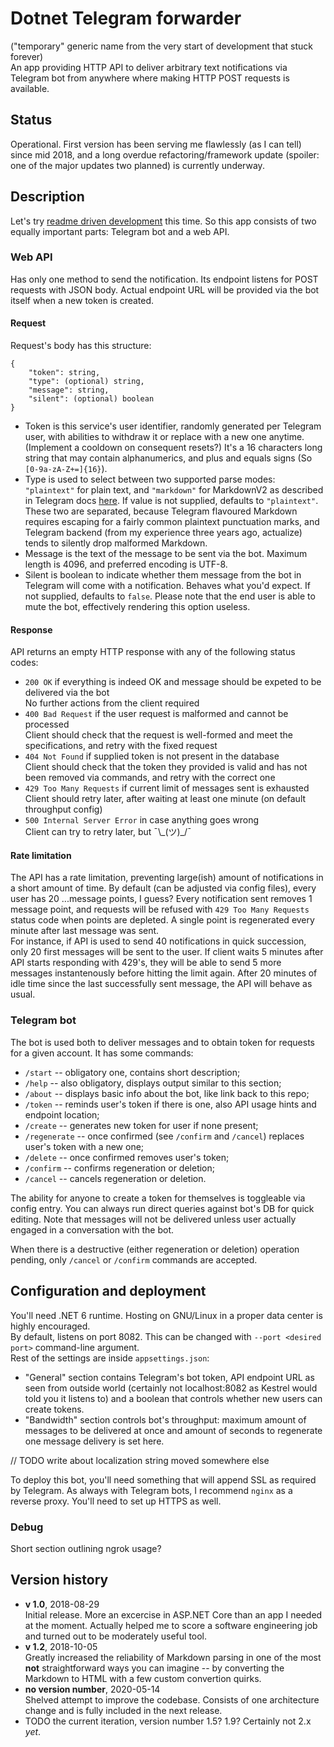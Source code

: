 # Dotnet Telegram forwarder  
("temporary" generic name from the very start of development that stuck forever)  
An app providing HTTP API to deliver arbitrary text notifications via Telegram bot from anywhere where making HTTP POST requests is available.  

## Status
Operational. First version has been serving me flawlessly (as I can tell) since mid 2018, and a long overdue refactoring/framework update (spoiler: one of the major updates two planned) is currently underway.

## Description
Let's try [readme driven development](http://tom.preston-werner.com/2010/08/23/readme-driven-development.html) this time. So this app consists of two equally important parts: Telegram bot and a web API.

### Web API
Has only one method to send the notification. Its endpoint listens for POST requests with JSON body. Actual endpoint URL will be provided via the bot itself when a new token is created.
#### Request
Request's body has this structure:
```
{
    "token": string,
    "type": (optional) string,
    "message": string,
    "silent": (optional) boolean
}
```
* Token is this service's user identifier, randomly generated per Telegram user, with abilities to withdraw it or replace with a new one anytime. (Implement a cooldown on consequent resets?) It's a 16 characters long string that may contain alphanumerics, and plus and equals signs (So `[0-9a-zA-Z+=]{16}`).  
* Type is used to select between two supported parse modes: `"plaintext"` for plain text, and `"markdown"` for MarkdownV2 as described in Telegram docs [here](https://core.telegram.org/bots/api#markdownv2-style). If value is not supplied, defaults to `"plaintext"`. These two are separated, because Telegram flavoured Markdown requires escaping for a fairly common plaintext punctuation marks, and Telegram backend (from my experience three years ago, actualize) tends to silently drop malformed Markdown.  
* Message is the text of the message to be sent via the bot. Maximum length is 4096, and preferred encoding is UTF-8.  
* Silent is boolean to indicate whether them message from the bot in Telegram will come with a notification. Behaves what you'd expect. If not supplied, defaults to `false`. Please note that the end user is able to mute the bot, effectively rendering this option useless.

#### Response
API returns an empty HTTP response with any of the following status codes:
* `200 OK` if everything is indeed OK and message should be expeted to be delivered via the bot  
No further actions from the client required
* `400 Bad Request` if the user request is malformed and cannot be processed  
Client should check that the request is well-formed and meet the specifications, and retry with the fixed request
* `404 Not Found` if supplied token is not present in the database  
Client should check that the token they provided is valid and has not been removed via commands, and retry with the correct one
* `429 Too Many Requests` if current limit of messages sent is exhausted  
Client should retry later, after waiting at least one minute (on default throughput config)
* `500 Internal Server Error` in case anything goes wrong  
Client can try to retry later, but ¯\\\_(ツ)\_/¯

#### Rate limitation
The API has a rate limitation, preventing large(ish) amount of notifications in a short amount of time. By default (can be adjusted via config files), every user has 20 ...message points, I guess? Every notification sent removes 1 message point, and requests will be refused with `429 Too Many Requests` status code when points are depleted. A single point is regenerated every minute after last message was sent.  
For instance, if API is used to send 40 notifications in quick succession, only 20 first messages will be sent to the user. If client waits 5 minutes after API starts responding with 429's, they will be able to send 5 more messages instantenously before hitting the limit again. After 20 minutes of idle time since the last successfully sent message, the API will behave as usual.

### Telegram bot
The bot is used both to deliver messages and to obtain token for requests for a given account.
It has some commands:
* `/start` -- obligatory one, contains short description;
* `/help` -- also obligatory, displays output similar to this section;
* `/about` -- displays basic info about the bot, like link back to this repo;
* `/token` -- reminds user's token if there is one, also API usage hints and endpoint location;
* `/create` -- generates new token for user if none present;
* `/regenerate` -- once confirmed (see `/confirm` and `/cancel`) replaces user's token with a new one;
* `/delete` -- once confirmed removes user's token;
* `/confirm` -- confirms regeneration or deletion;
* `/cancel` -- cancels regeneration or deletion.  

The ability for anyone to create a token for themselves is toggleable via config entry. You can always run direct queries against bot's DB for quick editing. Note that messages will not be delivered unless user actually engaged in a conversation with the bot.

When there is a destructive (either regeneration or deletion) operation pending, only `/cancel` or `/confirm` commands are accepted.

## Configuration and deployment
You'll need .NET 6 runtime. Hosting on GNU/Linux in a proper data center is highly encouraged.  
By default, listens on port 8082. This can be changed with `--port <desired port>` command-line argument.  
Rest of the settings are inside `appsettings.json`:  
* "General" section contains Telegram's bot token, API endpoint URL as seen from outside world (certainly not localhost:8082 as Kestrel would told you it listens to) and a boolean that controls whether new users can create tokens.  
* "Bandwidth" section controls bot's throughput: maximum amount of messages to be delivered at once and amount of seconds to regenerate one message delivery is set here.  

// TODO write about localization string moved somewhere else

To deploy this bot, you'll need something that will append SSL as required by Telegram. As always with Telegram bots, I recommend `nginx` as a reverse proxy. You'll need to set up HTTPS as well.

### Debug
Short section outlining ngrok usage?

## Version history
* **v 1.0**, 2018-08-29  
Initial release. More an excercise in ASP.NET Core than an app I needed at the moment. Actually helped me to score a software engineering job and turned out to be moderately useful tool.
* **v 1.2**, 2018-10-05  
Greatly increased the reliability of Markdown parsing in one of the most **not** straightforward ways you can imagine -- by converting the Markdown to HTML with a few custom convertion quirks.
* **no version number**, 2020-05-14  
Shelved attempt to improve the codebase. Consists of one architecture change and is fully included in the next release.
* TODO the current iteration, version number 1.5? 1.9? Certainly not 2.x _yet_.